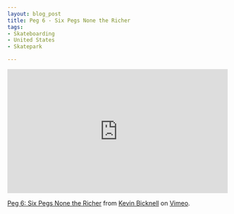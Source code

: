 ```yaml
---
layout: blog_post
title: Peg 6 - Six Pegs None the Richer
tags: 
- Skateboarding
- United States
- Skatepark

---
```


<iframe src="https://player.vimeo.com/video/133858057" width="500" height="281" frameborder="0" webkitallowfullscreen mozallowfullscreen allowfullscreen></iframe> <p><a href="https://vimeo.com/133858057">Peg 6: Six Pegs None the Richer</a> from <a href="https://vimeo.com/kevinbicknell">Kevin Bicknell</a> on <a href="https://vimeo.com">Vimeo</a>.</p>
